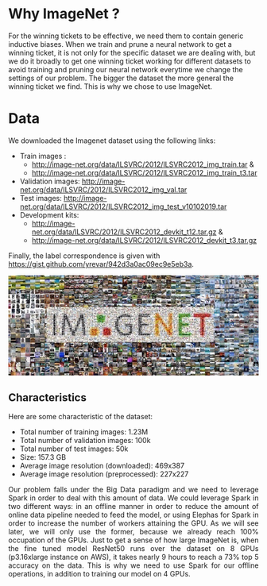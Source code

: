 # Why ImageNet ? 

For the winning tickets to be effective, we need them to contain generic inductive biases. When we train and prune a neural network to get a winning ticket, it is not only for the specific dataset we are dealing with, but we do it broadly to get one winning ticket working for different datasets to avoid training and pruning our neural network everytime we change the settings of our problem. The bigger the dataset the more general the winning ticket we find. This is why we chose to use ImageNet.


# Data

We downloaded the Imagenet dataset using the following links:

- Train images :  
     - http://image-net.org/data/ILSVRC/2012/ILSVRC2012_img_train.tar & 
     - http://image-net.org/data/ILSVRC/2012/ILSVRC2012_img_train_t3.tar 
- Validation images: http://image-net.org/data/ILSVRC/2012/ILSVRC2012_img_val.tar 
- Test images: http://image-net.org/data/ILSVRC/2012/ILSVRC2012_img_test_v10102019.tar  
- Development kits: 
     - http://image-net.org/data/ILSVRC/2012/ILSVRC2012_devkit_t12.tar.gz & 
     - http://image-net.org/data/ILSVRC/2012/ILSVRC2012_devkit_t3.tar.gz 

Finally, the label correspondence is given with https://gist.github.com/yrevar/942d3a0ac09ec9e5eb3a.

![](Images/Imagenet.jpg)

## Characteristics

Here are some characteristic of the dataset:
- Total number of training images: 1.23M  
- Total number of validation images: 100k
- Total number of test images: 50k
- Size: 157.3 GB
- Average image resolution (downloaded): 469x387 
- Average image resolution (preprocessed): 227x227

<p align="justify"> Our problem falls under the Big Data paradigm and we need to leverage Spark in order to deal with this amount of data. We could leverage Spark in two different ways: in an offline manner in order to reduce the amount of online data pipeline needed to feed the model, or using Elephas for Spark in order to increase the number of workers attaining the GPU. As we will see later, we will only use the former, because we already reach 100% occupation of the GPUs.  Just to get a sense of how large ImageNet is, when the fine tuned model ResNet50 runs over the dataset on 8 GPUs (p3.16xlarge instance on AWS), it takes nearly 9 hours to reach a 73% top 5 accuracy on the data. This is why we need to use Spark for our offline operations, in addition to training our model on 4 GPUs. </p>
